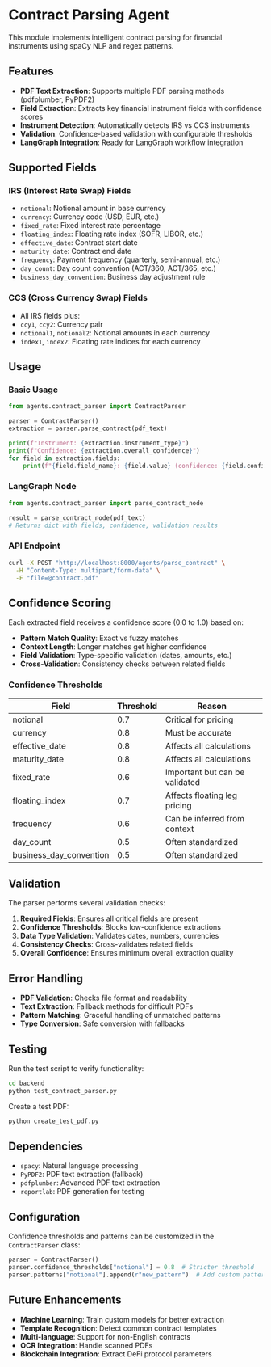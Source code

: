 # Contract Parsing Agent

This module implements intelligent contract parsing for financial instruments using spaCy NLP and regex patterns.

## Features

- **PDF Text Extraction**: Supports multiple PDF parsing methods (pdfplumber, PyPDF2)
- **Field Extraction**: Extracts key financial instrument fields with confidence scores
- **Instrument Detection**: Automatically detects IRS vs CCS instruments
- **Validation**: Confidence-based validation with configurable thresholds
- **LangGraph Integration**: Ready for LangGraph workflow integration

## Supported Fields

### IRS (Interest Rate Swap) Fields
- `notional`: Notional amount in base currency
- `currency`: Currency code (USD, EUR, etc.)
- `fixed_rate`: Fixed interest rate percentage
- `floating_index`: Floating rate index (SOFR, LIBOR, etc.)
- `effective_date`: Contract start date
- `maturity_date`: Contract end date
- `frequency`: Payment frequency (quarterly, semi-annual, etc.)
- `day_count`: Day count convention (ACT/360, ACT/365, etc.)
- `business_day_convention`: Business day adjustment rule

### CCS (Cross Currency Swap) Fields
- All IRS fields plus:
- `ccy1`, `ccy2`: Currency pair
- `notional1`, `notional2`: Notional amounts in each currency
- `index1`, `index2`: Floating rate indices for each currency

## Usage

### Basic Usage

```python
from agents.contract_parser import ContractParser

parser = ContractParser()
extraction = parser.parse_contract(pdf_text)

print(f"Instrument: {extraction.instrument_type}")
print(f"Confidence: {extraction.overall_confidence}")
for field in extraction.fields:
    print(f"{field.field_name}: {field.value} (confidence: {field.confidence})")
```

### LangGraph Node

```python
from agents.contract_parser import parse_contract_node

result = parse_contract_node(pdf_text)
# Returns dict with fields, confidence, validation results
```

### API Endpoint

```bash
curl -X POST "http://localhost:8000/agents/parse_contract" \
  -H "Content-Type: multipart/form-data" \
  -F "file=@contract.pdf"
```

## Confidence Scoring

Each extracted field receives a confidence score (0.0 to 1.0) based on:

- **Pattern Match Quality**: Exact vs fuzzy matches
- **Context Length**: Longer matches get higher confidence
- **Field Validation**: Type-specific validation (dates, amounts, etc.)
- **Cross-Validation**: Consistency checks between related fields

### Confidence Thresholds

| Field | Threshold | Reason |
|-------|-----------|---------|
| notional | 0.7 | Critical for pricing |
| currency | 0.8 | Must be accurate |
| effective_date | 0.8 | Affects all calculations |
| maturity_date | 0.8 | Affects all calculations |
| fixed_rate | 0.6 | Important but can be validated |
| floating_index | 0.7 | Affects floating leg pricing |
| frequency | 0.6 | Can be inferred from context |
| day_count | 0.5 | Often standardized |
| business_day_convention | 0.5 | Often standardized |

## Validation

The parser performs several validation checks:

1. **Required Fields**: Ensures all critical fields are present
2. **Confidence Thresholds**: Blocks low-confidence extractions
3. **Data Type Validation**: Validates dates, numbers, currencies
4. **Consistency Checks**: Cross-validates related fields
5. **Overall Confidence**: Ensures minimum overall extraction quality

## Error Handling

- **PDF Validation**: Checks file format and readability
- **Text Extraction**: Fallback methods for difficult PDFs
- **Pattern Matching**: Graceful handling of unmatched patterns
- **Type Conversion**: Safe conversion with fallbacks

## Testing

Run the test script to verify functionality:

```bash
cd backend
python test_contract_parser.py
```

Create a test PDF:

```bash
python create_test_pdf.py
```

## Dependencies

- `spacy`: Natural language processing
- `PyPDF2`: PDF text extraction (fallback)
- `pdfplumber`: Advanced PDF text extraction
- `reportlab`: PDF generation for testing

## Configuration

Confidence thresholds and patterns can be customized in the `ContractParser` class:

```python
parser = ContractParser()
parser.confidence_thresholds["notional"] = 0.8  # Stricter threshold
parser.patterns["notional"].append(r"new_pattern")  # Add custom pattern
```

## Future Enhancements

- **Machine Learning**: Train custom models for better extraction
- **Template Recognition**: Detect common contract templates
- **Multi-language**: Support for non-English contracts
- **OCR Integration**: Handle scanned PDFs
- **Blockchain Integration**: Extract DeFi protocol parameters



